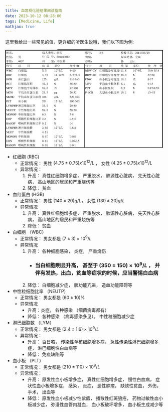 ```yaml
---
title: 血常规化验结果阅读指南
date: 2023-10-12 08:28:06
tags: [Medicine, Life]
mathjax: true
---
```


这里我给出一些常见的值，更详细的听医生说哦，我们以下图为例:

![血常规化验单Demo](/img/血常规化验单Demo.jpeg)

- 红细胞 (RBC)
  - 正常情况： 男性 $(4.75 \pm 0.75)x10^{12} / L$ ， 女性 $(4.25 \pm 0.75)x10^{12} / L$
  - 异常情况：
    1. 升高： 真性红细胞增多症， 严重脱水， 肺源性心脏病， 先天性心脏病， 高山地区的居民和严重烧伤等
    2. 降低： 贫血
- 血红蛋白 (HGB)
  - 正常情况： 男性 $(140 \pm 20)g/L$， 女性 $(130 \pm 20)g / L$
  - 异常情况
    1. 升高： 真性红细胞增多症， 严重脱水， 肺源性心脏病， 先天性心脏病， 高山地区的居民和严重烧伤等
    2. 降低： 贫血
- 白细胞 （WBC）
  - 正常情况： 男女都是 $(7 \pm 3) \times 10^9 / L$
  - 异常情况
    1. 升高： 各种细胞感染， 炎症， 严重烧伤
       - ### 当白细胞明显升高， 甚至于 $(350 \pm 150) \times 10^9 / L$ ， 并伴有发热，出血，贫血等症状的时候，应当警惕白血病
    2. 降低： 白细胞减少症， 脾功能亢进， 造血功能障碍等
- 中性粒细胞比率 （NEUTP）
  - 正常情况： 男女都是 $(60 \pm 10)\%$
  - 异常情况
    - 升高：炎症， 各种感染 （细菌病毒都有）
    - 降低： 各种感染 （病毒感染多见）， 中性粒细胞减少症
- 淋巴细胞数 （LYM）
  - 正常情况： 男女都是 $(2.4 \pm 1.6) \times 10^9 / L$
  - 异常情况：
    - 升高： 百日咳， 传染性单核细胞增多症， 急性传染性淋巴细胞增多症， 淋巴细胞性白血病等
    - 降低： 免疫缺陷等
- 血小板 （PLT）
  - 正常情况： 男女都是 $(210 \pm 110) \times 10^9 / L$
  - 异常情况：
    - 升高： 原发性血小板增多症， 真性红细胞增多症， 慢性白血病， 症状性血小板增多症， 感染， 炎症， 恶性肿瘤， 缺铁性贫血， 外伤， 手术， 出血等
    - 降低： 原发性血小板减少性紫癜， 播散性红斑狼疮， 药物过敏性血小板减少症， 弥漫性血管内凝血， 血小板破坏增多， 血小板生成减少等